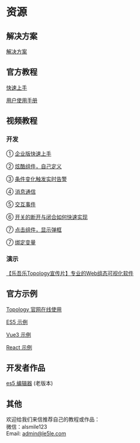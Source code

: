 # 资源

## 解决方案

[解决方案](http://topology.le5le.com/search) 

## 官方教程

[快速上手](../tutorial/start)

[用户使用手册](../instruction/home)

## 视频教程

### 开发
①  [企业版快速上手](https://www.bilibili.com/video/BV1ZS4y1K7KY?spm_id_from=333.999.0.0)

②  [炫酷组件，自己定义](https://mp.weixin.qq.com/s/R8uB48uzvKzJYHoTbXVGrw)

③  [条件变化触发实时告警](https://www.bilibili.com/video/BV1dT4y1U7V1?spm_id_from=333.999.0.0)

④  [消息通信](https://www.bilibili.com/video/BV1wL4y1M76g?spm_id_from=333.999.0.0)

⑤  [交互事件](https://www.bilibili.com/video/BV1wP4y1u7eH?spm_id_from=333.999.0.0)

⑥  [开关的断开与闭合如何快速实现](https://www.bilibili.com/video/BV1i44y1376U?spm_id_from=333.999.0.0)

⑦  [点击组件，显示弹框](https://www.bilibili.com/video/BV1634y1v7Yz?spm_id_from=333.999.0.0)

⑦  [绑定变量](https://www.bilibili.com/video/BV13a411j7hK?spm_id_from=333.999.0.0)



### 演示

[【乐吾乐Topology宣传片】专业的Web组态可视化软件](https://www.bilibili.com/video/BV1SY4y137xy/) 


## 官方示例

[Topology 官网在线使用](http://topology.le5le.com/)

[ES5 示例](https://github.com/le5le-com/topology.js/tree/master/examples/es5)

[Vue3 示例](https://github.com/le5le-com/topology.js/tree/master/examples/vue)

[React 示例](https://github.com/le5le-com/topology.js/tree/master/examples/react)

## 开发者作品

[es5 编辑器](https://github.com/johnnyhhj/topology-es5) (老版本)

## 其他

欢迎给我们来信推荐自己的教程或作品：  
微信：alsmile123  
Email: admin@le5le.com
